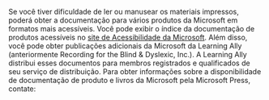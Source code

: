 Se você tiver dificuldade de ler ou manusear os materiais impressos, poderá obter a documentação para vários produtos da Microsoft em formatos mais acessíveis. Você pode exibir o índice da documentação de produtos acessíveis no [site de Acessibilidade da Microsoft](http://go.microsoft.com/fwlink/?LinkId=8431). Além disso, você pode obter publicações adicionais da Microsoft da Learning Ally (anteriormente Recording for the Blind &amp; Dyslexic, Inc.). A Learning Ally distribui esses documentos para membros registrados e qualificados de seu serviço de distribuição. Para obter informações sobre a disponibilidade de documentação de produto e livros da Microsoft pela Microsoft Press, contate:

<!--HONumber=Jun16_HO4-->


